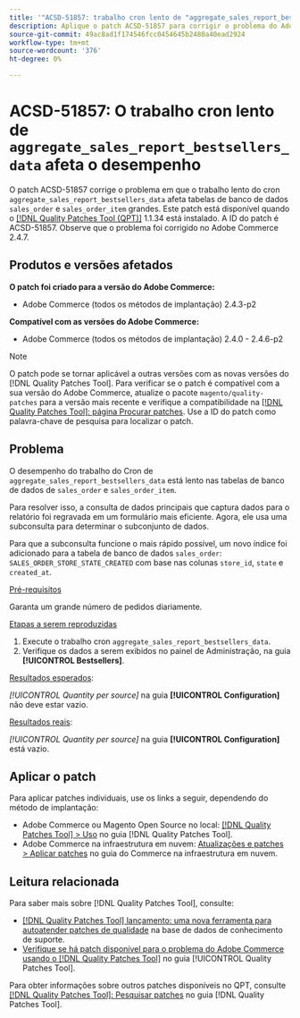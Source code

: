```yaml
---
title: '"ACSD-51857: trabalho cron lento de "aggregate_sales_report_bestsellers_data" afeta o desempenho"'
description: Aplique o patch ACSD-51857 para corrigir o problema do Adobe Commerce em que o trabalho lento do cron "aggregate_sales_report_bestsellers_data" afeta grandes tabelas de banco de dados "sales_order" e "sales_order_item".
source-git-commit: 49ac8ad1f174546fcc0454645b2480a40ead2924
workflow-type: tm+mt
source-wordcount: '376'
ht-degree: 0%

---
```


# ACSD-51857: O trabalho cron lento de `aggregate_sales_report_bestsellers_data` afeta o desempenho

O patch ACSD-51857 corrige o problema em que o trabalho lento do cron `aggregate_sales_report_bestsellers_data` afeta tabelas de banco de dados `sales_order` e `sales_order_item` grandes. Este patch está disponível quando o [[!DNL Quality Patches Tool (QPT)]](https://experienceleague.adobe.com/en/docs/commerce-knowledge-base/kb/announcements/commerce-announcements/magento-quality-patches-released-new-tool-to-self-serve-quality-patches) 1.1.34 está instalado. A ID do patch é ACSD-51857. Observe que o problema foi corrigido no Adobe Commerce 2.4.7.

## Produtos e versões afetados

**O patch foi criado para a versão do Adobe Commerce:**

* Adobe Commerce (todos os métodos de implantação) 2.4.3-p2

**Compatível com as versões do Adobe Commerce:**

* Adobe Commerce (todos os métodos de implantação) 2.4.0 - 2.4.6-p2

>[!NOTE]
>
>O patch pode se tornar aplicável a outras versões com as novas versões do [!DNL Quality Patches Tool]. Para verificar se o patch é compatível com a sua versão do Adobe Commerce, atualize o pacote `magento/quality-patches` para a versão mais recente e verifique a compatibilidade na [[!DNL Quality Patches Tool]: página Procurar patches](https://experienceleague.adobe.com/tools/commerce-quality-patches/index.html). Use a ID do patch como palavra-chave de pesquisa para localizar o patch.

## Problema

O desempenho do trabalho do Cron de `aggregate_sales_report_bestsellers_data` está lento nas tabelas de banco de dados de `sales_order` e `sales_order_item`.

Para resolver isso, a consulta de dados principais que captura dados para o relatório foi regravada em um formulário mais eficiente. Agora, ele usa uma subconsulta para determinar o subconjunto de dados.

Para que a subconsulta funcione o mais rápido possível, um novo índice foi adicionado para a tabela de banco de dados `sales_order`: `SALES_ORDER_STORE_STATE_CREATED` com base nas colunas `store_id`, `state` e `created_at`.

<u>Pré-requisitos</u>

Garanta um grande número de pedidos diariamente.

<u>Etapas a serem reproduzidas</u>

1. Execute o trabalho cron `aggregate_sales_report_bestsellers_data`.
1. Verifique os dados a serem exibidos no painel de Administração, na guia **[!UICONTROL Bestsellers]**.

<u>Resultados esperados</u>:

*[!UICONTROL Quantity per source]* na guia **[!UICONTROL Configuration]** não deve estar vazio.

<u>Resultados reais</u>:

*[!UICONTROL Quantity per source]* na guia **[!UICONTROL Configuration]** está vazio.

## Aplicar o patch

Para aplicar patches individuais, use os links a seguir, dependendo do método de implantação:

* Adobe Commerce ou Magento Open Source no local: [[!DNL Quality Patches Tool] > Uso](https://experienceleague.adobe.com/docs/commerce-operations/tools/quality-patches-tool/usage.html) no guia [!DNL Quality Patches Tool].
* Adobe Commerce na infraestrutura em nuvem: [Atualizações e patches > Aplicar patches](https://experienceleague.adobe.com/docs/commerce-cloud-service/user-guide/develop/upgrade/apply-patches.html) no guia do Commerce na infraestrutura em nuvem.

## Leitura relacionada

Para saber mais sobre [!DNL Quality Patches Tool], consulte:

* [[!DNL Quality Patches Tool] lançamento: uma nova ferramenta para autoatender patches de qualidade](https://experienceleague.adobe.com/en/docs/commerce-knowledge-base/kb/announcements/commerce-announcements/magento-quality-patches-released-new-tool-to-self-serve-quality-patches) na base de dados de conhecimento de suporte.
* [Verifique se há patch disponível para o problema do Adobe Commerce usando o  [!DNL Quality Patches Tool]](/help/tools/quality-patches-tool/patches-available-in-qpt/check-patch-for-magento-issue-with-magento-quality-patches.md) no guia [!UICONTROL Quality Patches Tool].


Para obter informações sobre outros patches disponíveis no QPT, consulte [[!DNL Quality Patches Tool]: Pesquisar patches](https://experienceleague.adobe.com/tools/commerce-quality-patches/index.html) no guia [!DNL Quality Patches Tool].
